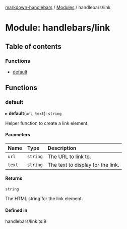 [markdown-handlebars](../README.md) / [Modules](../modules.md) / handlebars/link

# Module: handlebars/link

## Table of contents

### Functions

- [default](handlebars_link.md#default)

## Functions

### default

▸ **default**(`url`, `text`): `string`

Helper function to create a link element.

#### Parameters

| Name | Type | Description |
| :------ | :------ | :------ |
| `url` | `string` | The URL to link to. |
| `text` | `string` | The text to display for the link. |

#### Returns

`string`

The HTML string for the link element.

#### Defined in

handlebars/link.ts:9
